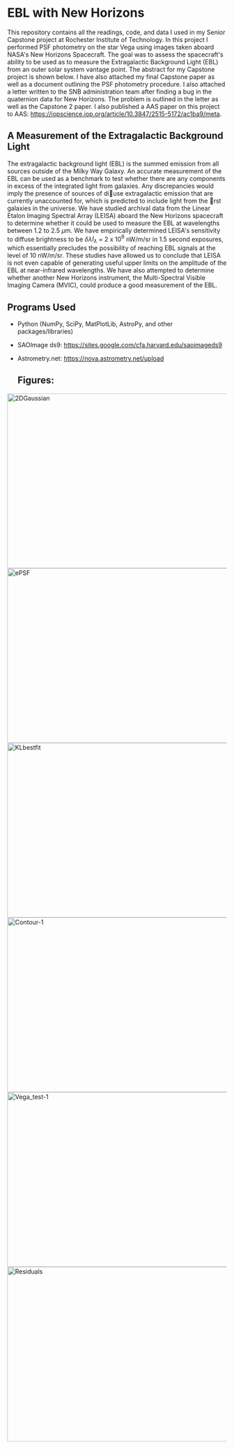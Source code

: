# EBL with New Horizons

This repository contains all the readings, code, and data I used in my Senior Capstone project at Rochester Institute of Technology. In this project I performed PSF photometry on the star Vega using images taken aboard NASA's New Horizons Spacecraft. 
The goal was to assess the spacecraft's ability to be used as to measure the Extragalactic Background Light (EBL) from an outer solar system vantage point. The abstract for my Capstone project is shown below. I have also attached my final Capstone paper as well as a document outlining the PSF photometry procedure. I also attached a letter written to the SNB administration team after finding a bug in the quaternion data for New Horizons. The problem is outlined in the letter as well as the Capstone 2 paper. I also published a AAS paper on this project to AAS: https://iopscience.iop.org/article/10.3847/2515-5172/ac1ba9/meta. 

## A Measurement of the Extragalactic Background Light

The extragalactic background light (EBL) is the summed emission from all sources outside of the
Milky Way Galaxy. An accurate measurement of the EBL can be used as a benchmark to test
whether there are any components in excess of the integrated light from galaxies. Any discrepancies
would imply the presence of sources of diuse extragalactic emission that are currently unaccounted
for, which is predicted to include light from the rst galaxies in the universe. We have studied
archival data from the Linear Etalon Imaging Spectral Array (LEISA) aboard the New Horizons
spacecraft to determine whether it could be used to measure the EBL at wavelengths between 1.2
to 2.5 $\mu$m. We have empirically determined LEISA's sensitivity to diffuse brightness to be $\delta\lambda$$I_\lambda$ =
2 x 10$^6$ nW/m/sr in 1.5 second exposures, which essentially precludes the possibility of reaching
EBL signals at the level of 10 nW/m/sr. These studies have allowed us to conclude that LEISA is
not even capable of generating useful upper limits on the amplitude of the EBL at near-infrared
wavelengths. We have also attempted to determine whether another New Horizons instrument, the
Multi-Spectral Visible Imaging Camera (MVIC), could produce a good measurement of the EBL.

## Programs Used
- Python (NumPy, SciPy, MatPlotLib, AstroPy, and other packages/libraries)
- SAOImage ds9: https://sites.google.com/cfa.harvard.edu/saoimageds9 
- Astrometry.net: https://nova.astrometry.net/upload

  ## Figures:
<img src="https://github.com/user-attachments/assets/796075cb-1d61-44de-b658-a09b19299991" alt="2DGaussian" width="600" height="400">
<img src="https://github.com/user-attachments/assets/c549bc2e-152b-4906-b2a3-0da74f65b282" alt="ePSF" width="600" height="400">
<img src="https://github.com/user-attachments/assets/57a0eec3-eb84-4676-871f-ce27584c2149" alt="KLbestfit" width="600" height="400">
<img src="https://github.com/user-attachments/assets/f58d53e3-d7ea-4d16-94ff-60418f14b553" alt="Contour-1" width="600" height="400">
<img src="https://github.com/user-attachments/assets/51e0c2b9-e2b7-480d-9084-5f059f2a9b1f" alt="Vega_test-1" width="600" height="400">
<img src="https://github.com/user-attachments/assets/e0fd913d-5375-4a19-921c-cca2e03f6be7" alt="Residuals" width="600" height="400">


